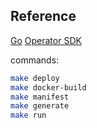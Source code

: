 ## Reference
[Go](https://go.dev/tour/) 
[Operator SDK](https://sdk.operatorframework.io/docs/building-operators/golang/tutorial/)

commands:
```bash
make deploy
make docker-build
make manifest
make generate
make run
```

